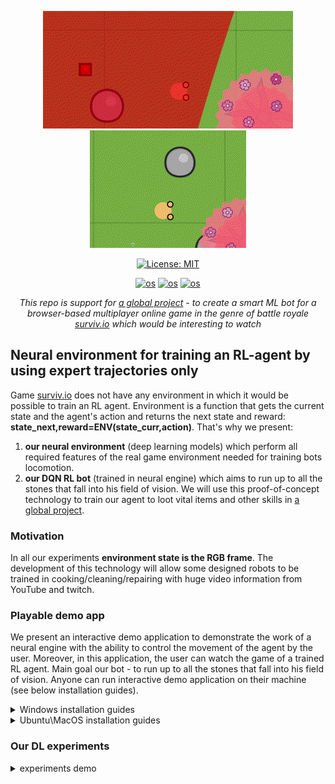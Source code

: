 <div align="center">
  
![](demo/prod_demo_game2.gif)
![](demo/prod_demo_game.gif)

[![License: MIT](https://img.shields.io/badge/License-MIT-yellow.svg)](https://opensource.org/licenses/MIT)
  
[![os](https://img.shields.io/badge/Linux-passing-success)]()
[![os](https://img.shields.io/badge/MacOS-passing-success)]()
[![os](https://img.shields.io/badge/Windows-passing-success)]()
  
</div>

<div align="center">
  
*This repo is support for [a global project](https://github.com/Laggg/ml-bots-surviv.io) - to create a smart ML bot for a browser-based multiplayer online game in the genre of battle royale [surviv.io](https://surviv.io/) which would be interesting to watch*  
  
</div>

## Neural environment for training an RL-agent by using expert trajectories only
Game [surviv.io](https://surviv.io/) does not have any environment in which it would be possible to train an RL agent. Environment is a function that gets the current state and the agent's action and returns the next state and reward: **state_next,reward=ENV(state_curr,action)**. That's why we present:
1. **our neural environment** (deep learning models) which perform all required features of the real game environment needed for training bots locomotion.
2. **our DQN RL bot** (trained in neural engine) which aims to run up to all the stones that fall into his field of vision. We will use this proof-of-concept technology to train our agent to loot vital items and other skills in [a global project](https://github.com/Laggg/ml-bots-surviv.io).

### Motivation
In all our experiments **environment state is the RGB frame**. The development of this technology will allow some designed robots to be trained in cooking/cleaning/repairing with huge video information from YouTube and twitch.

### Playable demo app
We present an interactive demo application to demonstrate the work of a neural engine with the ability to control the movement of the agent by the user. Moreover, in this application, the user can watch the game of a trained RL agent. Main goal our bot - to run up to all the stones that fall into his field of vision. Anyone can run interactive demo application on their machine (see below installation guides).

<details>
  <summary>Windows installation guides</summary>
 
  **For windows users we offer to compete with our trained RL agent. Main goal is to collect a reward for running up to the stones at the frame for the same number of steps. Good luck, have fun!**
  
  ![](demo/demo_on_wind.png)
  
  #### *Initial usage*
  __1. In anaconda prompt: dowland or clone this GitHub repository__
  
  __2. Create python virtual environment and install requirements__
  
  ```
  conda create -n survivio_venv python=3.8
  conda activate survivio_venv
  python -m pip install -r requirements.txt
  ```
  
  __3. Run the agent__
  ```
  python run_demo.py
  ```
  
  #### *Later usage*
  __1. Activate python environment__
  ```
  source survivio_venv/bin/activate
  ``` 

  __2. Run the agent__
  ```
  python run_demo.py
  ```
</details>

<details>
  <summary>Ubuntu\MacOS installation guides</summary>
  
  **For ubuntu\mac OS users we offer to compare a random agent with our trained RL agent. Main goal agents is to collect a reward for running up to the stones at the frame for the same number of steps. Press any key to update agents states. Just watch and have fun!**
  
  ![](demo/demo_on_linx.png)
  
  #### *Initial usage*
  __1. In terminal: clone GitHub repository__
  
  ```
  git clone https://github.com/Laggg/neural_env_surviv
  ```
  
  __2. Create python virtual environment and install requirements.txt__
  
  ```
  cd neural_env_surviv
  python -m venv survivio_venv
  source survivio_venv/bin/activate
  python -m pip install -r requirements.txt
  ```
  
  __3. Run the agent__
  ```
  python run_demo.py
  ```
  
  #### *Later usage*
  __1. Activate python environment__
  ```
  source survivio_venv/bin/activate
  ``` 

  __2. Run the agent__
  ```
  python run_demo.py
  ```
</details>

### Our DL experiments
<details>
  <summary>experiments demo</summary>

    Сравнение генеративных моделей S_next=model(S_curr,action) (плашки гифок слева направо):
      - init state (RGB frame)
      - Loss = 0*Lgan + MSE
      - Loss = 0*Lgan + MSE + PL/100
      - Loss = 0*Lgan + MAE + PL/100
      - Loss = 0*Lgan + 3*MAE + PL/100 (best, in DemoApp)
      - Loss = Lgan/100 + 3*MAE + PL/100 (pix2pix)
  
    Другие эксперименты для generative models without GAN:
      - 3*MAE+PL/100+1*SSIM
      - 3*MAE+PL/100+2*SSIM
      - 3*MAE+PL/100+1*LPIPS
      - 3*MAE+PL/100+3*DISTS
      - 3*MAE+PL/100+PieAPP(stride=10)/4
      - 3*MAE+PL/100+PieAPP(stride=7)/2
      - 3*MAE+PL/100+2*HaarPSI
  
<div align="center">
 
![](demo/gif_dir3.gif)
![](demo/gif_dir6.gif)

</div>
  
  - [x] 1. generative models without GAN
  - [x] 2. generative models with GAN (pix2pix)
  - [x] 3. VQ-VAE/[GameGAN](https://nv-tlabs.github.io/gameGAN/)/[Dreamer2](https://youtu.be/o75ybZ-6Uu8?t=2)
  - [x] 4. additional [losses](https://www.youtube.com/watch?v=nUjIG41M8fM), /mssim/style-texture loss/perceptual path length/
  - [x] 5. **RL** для приближения агента к кустам/камням/луту (в зависимости от качества нейронного движка)
  - [x] 6. интерактивный фронт для взаимодействия человека с нейронным движком (чтобы можно было поиграть игру, движком которой была бы нейронка)  
  
</details>
